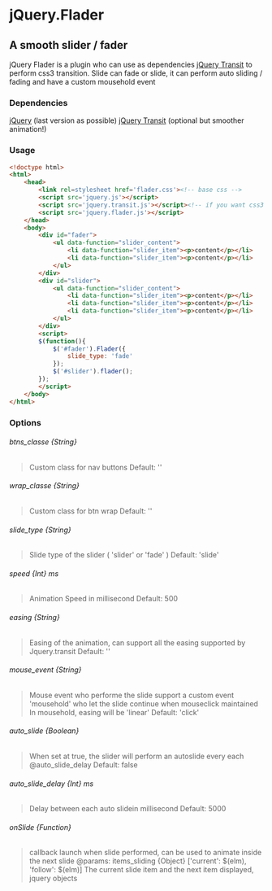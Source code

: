 jQuery.Flader
=============
A smooth slider / fader
-----------------------

jQuery Flader is a plugin who can use as dependencies [jQuery Transit](http://ricostacruz.com/jquery.transit) to perform css3 transition.
Slide can fade or slide, it can perform auto sliding / fading and have a custom mousehold event

### Dependencies

[jQuery](http://jquery.com/) (last version as possible)
[jQuery Transit](http://ricostacruz.com/jquery.transit) (optional but smoother animation!)

### Usage

``` html
<!doctype html>
<html>
    <head>
		<link rel=stylesheet href='flader.css'><!-- base css -->
		<script src='jquery.js'></script>
		<script src='jquery.transit.js'></script><!-- if you want css3 animation -->
		<script src='jquery.flader.js'></script>
	</head>
	<body>
		<div id="fader">
			<ul data-function="slider_content">
				<li data-function="slider_item"><p>content</p></li>
				<li data-function="slider_item"><p>content</p></li>
			</ul>
		</div>
		<div id="slider">
			<ul data-function="slider_content">
				<li data-function="slider_item"><p>content</p></li>
				<li data-function="slider_item"><p>content</p></li>
				<li data-function="slider_item"><p>content</p></li>
			</ul>
		</div>
		<script>
		$(function(){
			$('#fader').Flader({
				slide_type: 'fade'
			});
			$('#slider').flader();
		});
		</script>
	</body>
</html>
```
### Options

###### btns_classe {String}
> Custom class for nav buttons
> Default: ''

###### wrap_classe {String}
> Custom class for btn wrap
> Default: ''

###### slide_type {String}
> Slide type of the slider ( 'slider' or 'fade' )
> Default: 'slide'

###### speed {Int} ms
> Animation Speed in millisecond
> Default: 500

###### easing {String}
> Easing of the animation, can support all the easing supported by Jquery.transit
> Default: ''

###### mouse_event {String}
> Mouse event who performe the slide
> support a custom event 'mousehold' who let the slide continue when mouseclick maintained
> In mousehold, easing will be 'linear'
> Default: 'click'

###### auto_slide {Boolean}
> When set at true, the slider will perform an autoslide every each @auto_slide_delay
> Default: false

###### auto_slide_delay {Int} ms
> Delay between each auto slidein millisecond
> Default: 5000

###### onSlide {Function}
> callback launch when slide performed, can be used to animate inside the next slide
> @params: items_sliding {Object} ['current': $(elm), 'follow': $(elm)]
>     The current slide item and the next item displayed, jquery objects
